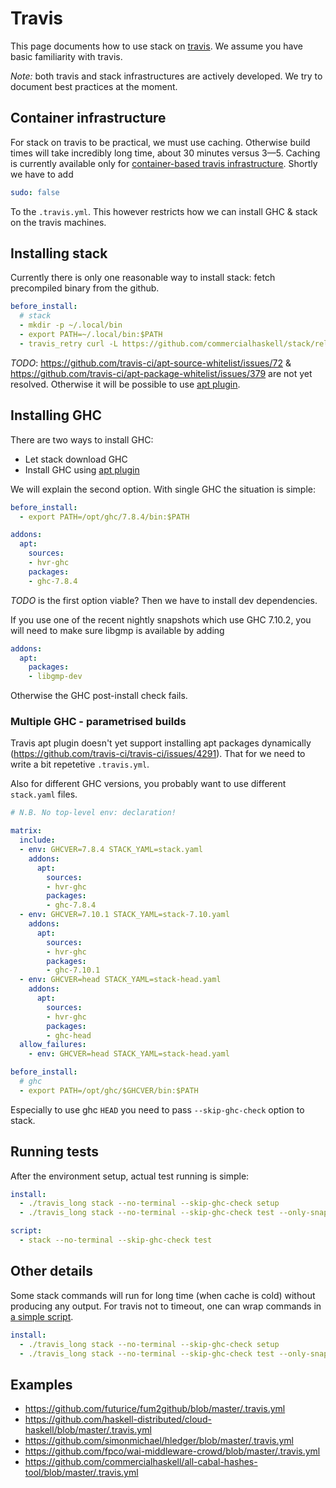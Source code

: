 # Travis

This page documents how to use stack on [travis](https://travis-ci.org/). We assume you have basic familiarity with travis. 

*Note:* both travis and stack infrastructures are actively developed. We try to document best practices at the moment.

## Container infrastructure

For stack on travis to be practical, we must use caching. Otherwise build times will take incredibly long time, about 30 minutes versus 3&mdash;5. Caching is currently available only for [container-based travis infrastructure](http://docs.travis-ci.com/user/workers/container-based-infrastructure/). Shortly we have to add

```yaml
sudo: false
```

To the `.travis.yml`. This however restricts how we can install GHC &amp; stack on the travis machines.

## Installing stack

Currently there is only one reasonable way to install stack: fetch precompiled binary from the github.

```yaml
before_install:
  # stack
  - mkdir -p ~/.local/bin
  - export PATH=~/.local/bin:$PATH
  - travis_retry curl -L https://github.com/commercialhaskell/stack/releases/download/v0.1.4.1/stack-0.1.4.1-x86_64-linux.tar.gz | tar xz -C ~/.local/bin
```

*TODO*: https://github.com/travis-ci/apt-source-whitelist/issues/72 & https://github.com/travis-ci/apt-package-whitelist/issues/379  are not yet resolved. Otherwise it will be possible to use [apt plugin](http://docs.travis-ci.com/user/apt/).

## Installing GHC

There are two ways to install GHC:
- Let stack download GHC
- Install GHC using [apt plugin](http://docs.travis-ci.com/user/apt/)

We will explain the second option. With single GHC the situation is simple:

```yaml
before_install:
  - export PATH=/opt/ghc/7.8.4/bin:$PATH

addons:
  apt:
    sources:
    - hvr-ghc
    packages:
    - ghc-7.8.4
```

*TODO* is the first option viable? Then we have to install dev dependencies.

If you use one of the recent nightly snapshots which use GHC 7.10.2, you will
need to make sure libgmp is available by adding

```yaml
addons:
  apt:
    packages:
    - libgmp-dev
```

Otherwise the GHC post-install check fails.


### Multiple GHC - parametrised builds

Travis apt plugin doesn't yet support installing apt packages dynamically (https://github.com/travis-ci/travis-ci/issues/4291). That for we need to write a bit repetetive `.travis.yml`.

Also for different GHC versions, you probably want to use different `stack.yaml` files.

```yaml
# N.B. No top-level env: declaration!

matrix:
  include:
  - env: GHCVER=7.8.4 STACK_YAML=stack.yaml
    addons:
      apt:
        sources:
        - hvr-ghc
        packages:
        - ghc-7.8.4
  - env: GHCVER=7.10.1 STACK_YAML=stack-7.10.yaml
    addons:
      apt:
        sources:
        - hvr-ghc
        packages:
        - ghc-7.10.1
  - env: GHCVER=head STACK_YAML=stack-head.yaml
    addons:
      apt:
        sources:
        - hvr-ghc
        packages:
        - ghc-head
  allow_failures:
    - env: GHCVER=head STACK_YAML=stack-head.yaml

before_install:
  # ghc
  - export PATH=/opt/ghc/$GHCVER/bin:$PATH
```

Especially to use ghc `HEAD` you need to pass `--skip-ghc-check` option to stack.

## Running tests

After the environment setup, actual test running is simple:

```yaml
install:
  - ./travis_long stack --no-terminal --skip-ghc-check setup
  - ./travis_long stack --no-terminal --skip-ghc-check test --only-snapshot

script:
  - stack --no-terminal --skip-ghc-check test
```

## Other details

Some stack commands will run for long time (when cache is cold) without producing any output. For travis not to timeout, one can wrap commands in [a simple script](https://github.com/futurice/fum2github/blob/master/travis_long).

```yaml
install:
  - ./travis_long stack --no-terminal --skip-ghc-check setup
  - ./travis_long stack --no-terminal --skip-ghc-check test --only-snapshot
```

## Examples

- https://github.com/futurice/fum2github/blob/master/.travis.yml
- https://github.com/haskell-distributed/cloud-haskell/blob/master/.travis.yml
- https://github.com/simonmichael/hledger/blob/master/.travis.yml
- https://github.com/fpco/wai-middleware-crowd/blob/master/.travis.yml
- https://github.com/commercialhaskell/all-cabal-hashes-tool/blob/master/.travis.yml